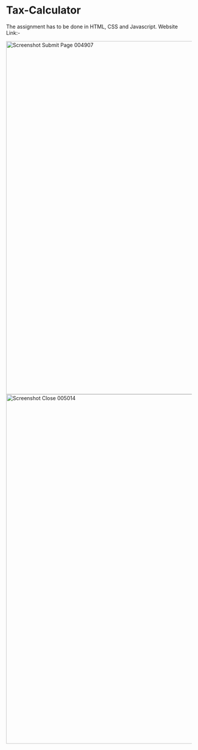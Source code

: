 # Tax-Calculator
The assignment has to be done in HTML, CSS and Javascript.
Website Link:-

<img width="959" alt="Screenshot Submit Page 004907" src="https://github.com/anuska23/Tax-Calculator/assets/157162260/4da4e675-43ed-46b1-bcee-984b981327cc">
<img width="949" alt="Screenshot Close 005014" src="https://github.com/anuska23/Tax-Calculator/assets/157162260/8107260b-74f2-4ee7-a609-5e8e755ad53c">
